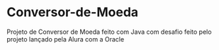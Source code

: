 # Conversor-de-Moeda
Projeto de Conversor de Moeda feito com Java com desafio feito pelo projeto lançado pela Alura com a Oracle
